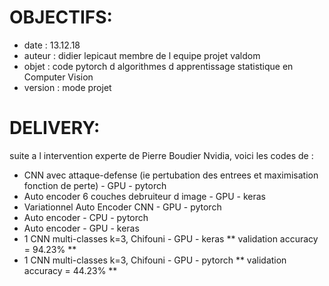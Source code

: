 # OBJECTIFS:
- date    : 13.12.18
- auteur  : didier lepicaut membre de l equipe projet valdom
- objet   : code pytorch d algorithmes d apprentissage statistique en Computer Vision
- version : mode projet

# DELIVERY:
suite a l intervention experte de Pierre Boudier Nvidia, voici les codes de :
- CNN avec attaque-defense (ie pertubation des entrees et maximisation fonction de perte) - GPU - pytorch
- Auto encoder 6 couches debruiteur d image - GPU - keras
- Variationnel Auto Encoder CNN - GPU - pytorch
- Auto encoder - CPU - pytorch
- Auto encoder - GPU - keras
- 1 CNN multi-classes k=3, Chifouni - GPU - keras   ** validation accuracy = 94.23% **
- 1 CNN multi-classes k=3, Chifouni - GPU - pytorch ** validation accuracy = 44.23% **
